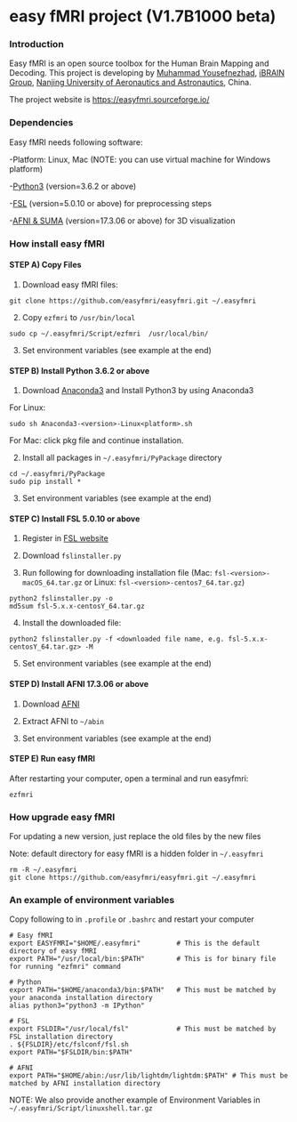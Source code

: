 easy fMRI project (V1.7B1000 beta)
===============

### Introduction

Easy fMRI is an open source toolbox for the Human Brain Mapping and Decoding. This project is developing by [Muhammad Yousefnezhad](https://myousefnezhad.sourceforge.io), [iBRAIN Group](http://ibrain.nuaa.edu.cn), [Nanjing University of Aeronautics and Astronautics](http://iao.nuaa.edu.cn), China.

The project website is https://easyfmri.sourceforge.io/

### Dependencies

Easy fMRI needs following software:

  -Platform: Linux, Mac (NOTE: you can use virtual machine for Windows platform)

  -[Python3](https://anaconda.org/anaconda/python) (version=3.6.2 or above)

  -[FSL](https://fsl.fmrib.ox.ac.uk/fsl/fslwiki) (version=5.0.10 or above) for preprocessing steps

  -[AFNI & SUMA](https://afni.nimh.nih.gov/) (version=17.3.06 or above) for 3D visualization


### How install easy fMRI


#### STEP A) Copy Files

1. Download easy fMRI files:

```
git clone https://github.com/easyfmri/easyfmri.git ~/.easyfmri
```

2. Copy `ezfmri` to `/usr/bin/local`

```
sudo cp ~/.easyfmri/Script/ezfmri  /usr/local/bin/
```

3. Set environment variables (see example at the end)


#### STEP B) Install Python 3.6.2 or above

1. Download [Anaconda3](https://anaconda.org/anaconda/python) and Install Python3 by using Anaconda3

For Linux:

```
sudo sh Anaconda3-<version>-Linux<platform>.sh
```

For Mac: click pkg file and continue installation.

2. Install all packages in `~/.easyfmri/PyPackage` directory

```
cd ~/.easyfmri/PyPackage
sudo pip install *
```

3. Set environment variables (see example at the end)


#### STEP C) Install FSL 5.0.10 or above

1. Register in [FSL website](https://fsl.fmrib.ox.ac.uk/fsl/fslwiki)

2. Download `fslinstaller.py`

3. Run following for downloading installation file (Mac: `fsl-<version>-macOS_64.tar.gz` or Linux: `fsl-<version>-centos7_64.tar.gz`)

```
python2 fslinstaller.py -o
md5sum fsl-5.x.x-centosY_64.tar.gz
```


4. Install the downloaded file:

```
python2 fslinstaller.py -f <downloaded file name, e.g. fsl-5.x.x-centosY_64.tar.gz> -M
```

5. Set environment variables (see example at the end)


#### STEP D) Install AFNI 17.3.06 or above

1. Download [AFNI](https://afni.nimh.nih.gov/)

2. Extract AFNI to `~/abin`

3. Set environment variables (see example at the end)


#### STEP E) Run easy fMRI

After restarting your computer, open a terminal and run easyfmri:

```
ezfmri
```

### How upgrade easy fMRI

For updating a new version, just replace the old files by the new files

Note: default directory for easy fMRI is a hidden folder in `~/.easyfmri`

```
rm -R ~/.easyfmri
git clone https://github.com/easyfmri/easyfmri.git ~/.easyfmri
```


### An example of environment variables

Copy following to in `.profile` or `.bashrc` and restart your computer

```
# Easy fMRI
export EASYFMRI="$HOME/.easyfmri"         # This is the default directory of easy fMRI
export PATH="/usr/local/bin:$PATH"        # This is for binary file for running "ezfmri" command

# Python
export PATH="$HOME/anaconda3/bin:$PATH"   # This must be matched by your anaconda installation directory
alias python3="python3 -m IPython"

# FSL
export FSLDIR="/usr/local/fsl"            # This must be matched by FSL installation directory
. ${FSLDIR}/etc/fslconf/fsl.sh
export PATH="$FSLDIR/bin:$PATH"

# AFNI
export PATH="$HOME/abin:/usr/lib/lightdm/lightdm:$PATH" # This must be matched by AFNI installation directory
```

NOTE: We also provide another example of Environment Variables in `~/.easyfmri/Script/linuxshell.tar.gz`
